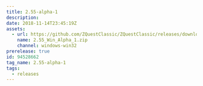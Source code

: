 ```yaml
---
title: 2.55-alpha-1
description: 
date: 2018-11-14T23:45:19Z
assets: 
  - url: https://github.com/ZQuestClassic/ZQuestClassic/releases/download/2.55-alpha-1/2.55_Win_Alpha_1.zip
    name: 2.55_Win_Alpha_1.zip
    channel: windows-win32
prerelease: true
id: 94528662
tag_name: 2.55-alpha-1
tags:
  - releases
---
```



